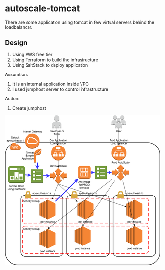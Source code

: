 # autoscale-tomcat

There are some application using tomcat in few virtual servers behind the loadbalancer.

## Design
1. Using AWS free tier 
2. Using Terraform to build the infrastructure
3. Using SaltStack to deploy application

Assumtion:
1. It is an internal application inside VPC
2. I used jumphost server to control infrastructure

Action:
1. Create jumphost

![Diagram](/images/diagram.png)
